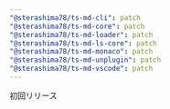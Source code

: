 ```yaml
---
"@sterashima78/ts-md-cli": patch
"@sterashima78/ts-md-core": patch
"@sterashima78/ts-md-loader": patch
"@sterashima78/ts-md-ls-core": patch
"@sterashima78/ts-md-monaco": patch
"@sterashima78/ts-md-unplugin": patch
"@sterashima78/ts-md-vscode": patch
---
```

初回リリース
